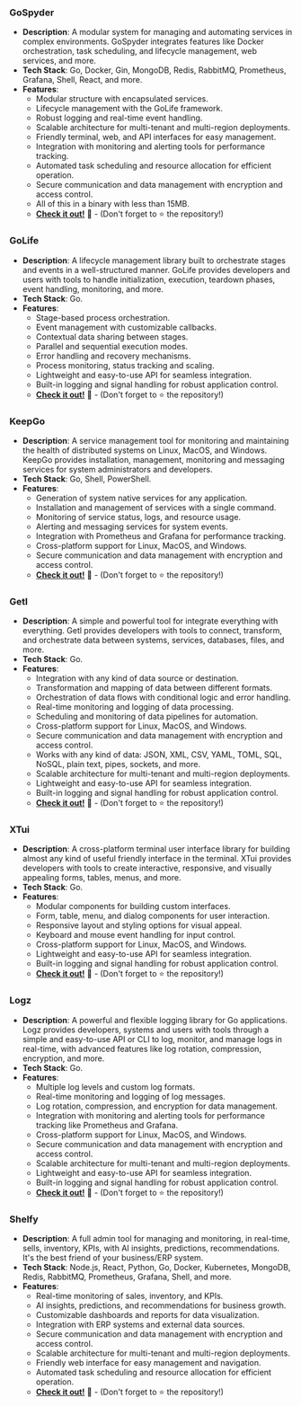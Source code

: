 [//]: # (# Hi there! 👋 I'm Rafael 👨‍💻)

[//]: # ()
[//]: # (Welcome to my GitHub profile! I'm a passionate software developer, architect, and open-source enthusiast who thrives on building scalable, modular, and innovative solutions to solve real-world problems. I enjoy diving into complex systems, simplifying them, and sharing my knowledge with the community.)

[//]: # ()
[//]: # (---)

[//]: # ()
[//]: # (## 🚀 **Who Am I?**)

[//]: # (- A software enthusiast driven by curiosity and problem-solving.)

[//]: # (- Focused on **backend development**, **systems architecture**, and **orchestration of complex environments**.)

[//]: # (- Contributor to multiple open-source projects and always exploring new ways to collaborate.)

[//]: # (- Passionate about **code modularity**, **scalability**, and **clean architecture**.)

[//]: # ()
[//]: # (---)

[//]: # ()
[//]: # (## 🛠️ **What I Do?**)

[//]: # (- Design and implement **modular architectures** with clean code principles.)

[//]: # (- Build tools to simplify **resource management**, **automation**, and **task orchestration**.)

[//]: # (- Develop and integrate systems using cutting-edge frameworks like **Go**, **Docker**, **Gin**, and more.)

[//]: # (- Actively contribute to open-source projects and participate in collaborative development.)

[//]: # ()
[//]: # (---)

[//]: # ()
[//]: # (## 🌟 **Key Projects**)

[//]: # (Here are some highlights of what I've been working on:)

### **GoSpyder**
- **Description**: A modular system for managing and automating services in complex environments. GoSpyder integrates features like Docker orchestration, task scheduling, and lifecycle management, web services, and more.
- **Tech Stack**: Go, Docker, Gin, MongoDB, Redis, RabbitMQ, Prometheus, Grafana, Shell, React, and more.
- **Features**:
  - Modular structure with encapsulated services.
  - Lifecycle management with the GoLife framework.
  - Robust logging and real-time event handling.
  - Scalable architecture for multi-tenant and multi-region deployments.
  - Friendly terminal, web, and API interfaces for easy management.
  - Integration with monitoring and alerting tools for performance tracking.
  - Automated task scheduling and resource allocation for efficient operation.
  - Secure communication and data management with encryption and access control.
  - All of this in a binary with less than 15MB.
  - **[Check it out!](https://github.com/faelmori/gospyder)** 🚀 - (Don't forget to ⭐️ the repository!)

### **GoLife**
- **Description**: A lifecycle management library built to orchestrate stages and events in a well-structured manner. GoLife provides developers and users with tools to handle initialization, execution, teardown phases, event handling, monitoring, and more.
- **Tech Stack**: Go.
- **Features**:
  - Stage-based process orchestration.
  - Event management with customizable callbacks.
  - Contextual data sharing between stages.
  - Parallel and sequential execution modes.
  - Error handling and recovery mechanisms.
  - Process monitoring, status tracking and scaling.
  - Lightweight and easy-to-use API for seamless integration.
  - Built-in logging and signal handling for robust application control.
  - **[Check it out!](https://github.com/faelmori/golife)** 🚀 - (Don't forget to ⭐️ the repository!)

### **KeepGo**
- **Description**: A service management tool for monitoring and maintaining the health of distributed systems on Linux, MacOS, and Windows. KeepGo provides installation, management, monitoring and messaging services for system administrators and developers.
- **Tech Stack**: Go, Shell, PowerShell.
- **Features**:
  - Generation of system native services for any application.
  - Installation and management of services with a single command.
  - Monitoring of service status, logs, and resource usage.
  - Alerting and messaging services for system events.
  - Integration with Prometheus and Grafana for performance tracking.
  - Cross-platform support for Linux, MacOS, and Windows.
  - Secure communication and data management with encryption and access control.
  - **[Check it out!](https://github.com/faelmori/keepgo)** 🚀 - (Don't forget to ⭐️ the repository!)

### **Getl**
- **Description**: A simple and powerful tool for integrate everything with everything. Getl provides developers with tools to connect, transform, and orchestrate data between systems, services, databases, files, and more.
- **Tech Stack**: Go.
- **Features**:
  - Integration with any kind of data source or destination.
  - Transformation and mapping of data between different formats.
  - Orchestration of data flows with conditional logic and error handling.
  - Real-time monitoring and logging of data processing.
  - Scheduling and monitoring of data pipelines for automation.
  - Cross-platform support for Linux, MacOS, and Windows.
  - Secure communication and data management with encryption and access control.
  - Works with any kind of data: JSON, XML, CSV, YAML, TOML, SQL, NoSQL, plain text, pipes, sockets, and more.
  - Scalable architecture for multi-tenant and multi-region deployments.
  - Lightweight and easy-to-use API for seamless integration.
  - Built-in logging and signal handling for robust application control.
  - **[Check it out!](https://github.com/faelmori/getl)** 🚀 - (Don't forget to ⭐️ the repository!)

### **XTui**
- **Description**: A cross-platform terminal user interface library for building almost any kind of useful friendly interface in the terminal. XTui provides developers with tools to create interactive, responsive, and visually appealing forms, tables, menus, and more.
- **Tech Stack**: Go.
- **Features**:
  - Modular components for building custom interfaces.
  - Form, table, menu, and dialog components for user interaction.
  - Responsive layout and styling options for visual appeal.
  - Keyboard and mouse event handling for input control.
  - Cross-platform support for Linux, MacOS, and Windows.
  - Lightweight and easy-to-use API for seamless integration.
  - Built-in logging and signal handling for robust application control.
  - **[Check it out!](https://github.com/faelmori/xtui)** 🚀 - (Don't forget to ⭐️ the repository!)

### **Logz**
- **Description**: A powerful and flexible logging library for Go applications. Logz provides developers, systems and users with tools through a simple and easy-to-use API or CLI to log, monitor, and manage logs in real-time, with advanced features like log rotation, compression, encryption, and more.
- **Tech Stack**: Go.
- **Features**:
  - Multiple log levels and custom log formats.
  - Real-time monitoring and logging of log messages.
  - Log rotation, compression, and encryption for data management.
  - Integration with monitoring and alerting tools for performance tracking like Prometheus and Grafana.
  - Cross-platform support for Linux, MacOS, and Windows.
  - Secure communication and data management with encryption and access control.
  - Scalable architecture for multi-tenant and multi-region deployments.
  - Lightweight and easy-to-use API for seamless integration.
  - Built-in logging and signal handling for robust application control.
  - **[Check it out!](https://github.com/faelmori/logz)** 🚀 - (Don't forget to ⭐️ the repository!)

### **Shelfy**
- **Description**: A full admin tool for managing and monitoring, in real-time, sells, inventory, KPIs, with AI insights, predictions, recommendations. It's the best friend of your business/ERP system.
- **Tech Stack**: Node.js, React, Python, Go, Docker, Kubernetes, MongoDB, Redis, RabbitMQ, Prometheus, Grafana, Shell, and more.
- **Features**:
  - Real-time monitoring of sales, inventory, and KPIs.
  - AI insights, predictions, and recommendations for business growth.
  - Customizable dashboards and reports for data visualization.
  - Integration with ERP systems and external data sources.
  - Secure communication and data management with encryption and access control.
  - Scalable architecture for multi-tenant and multi-region deployments.
  - Friendly web interface for easy management and navigation.
  - Automated task scheduling and resource allocation for efficient operation.
  - **[Check it out!](http://github.com/faelmori/shelfy)** 🚀 - (Don't forget to ⭐️ the repository!)

[//]: # ()
[//]: # (---)

[//]: # ()
[//]: # (## 💡 **Looking to Collaborate?**)

[//]: # (I'm always excited to:)

[//]: # (- Collaborate on **open-source projects**.)

[//]: # (- Share insights about **modular design**, **scalability**, **clean architecture** and **possibilities to made systems more efficient**.)

[//]: # (- Mentor or learn from like-minded individuals in the software community.)

[//]: # ()
[//]: # (Feel free to reach out if you'd like to work together or discuss any ideas you have in mind.)

[//]: # ()
[//]: # (---)

[//]: # ()
[//]: # (## 🧰 **Tech Stack**)

[//]: # (Here's a glimpse of the technologies I work with:)

[//]: # (- **Languages**: Go, Python, JavaScript/Typescript, Dart, C#, Java, Shell, SQL &#40;all flavors&#41;.)

[//]: # (- **Frameworks**: Gin, React, Flutter, .NET Core, Xamarin, Spring Boot.)

[//]: # (- **DevOps**: Docker, Kubernetes, CI/CD.)

[//]: # (- **Tools**: Git, Nginx, Apache, Prometheus, Grafana, Advanced Microsoft Office Suite, Jira, Confluence, and many others.)

[//]: # ()
[//]: # (---)

[//]: # ()
[//]: # (## ✨ **What’s Next?**)

[//]: # (- Publishing and refining SafexCloud big promise: a cloud-native, multi-tenant, and multi-region, scalable, ready-to-use, and easy-to-deploy cloud entire ecosystem named KubexCloud.)

[//]: # (  It will provide a comprehensive set of services with a focus on security, modularity, performance, integration, management, and cost-effectiveness. It will be a game-changer in the cloud computing industry.)

[//]: # (- Developing a new open-source project to streamline the deployment and management of microservices in Kubernetes environments.)

[//]: # (- Exploring new technologies and frameworks to expand my skill set and stay up-to-date with the latest trends.)

[//]: # (- Sharing my knowledge and experience through blog posts, tutorials, and speaking engagements.)

[//]: # (- Collaborating with other developers and contributing to the community through mentorship and code reviews.)

[//]: # (- Building a strong network of like-minded professionals and fostering a culture of learning and growth.)

[//]: # (- Exploring new opportunities for professional development and career advancement.)

[//]: # (- Always continuing to contribute to open-source projects and growing my presence in the GitHub community.)

[//]: # ()
[//]: # (---)

[//]: # ()
[//]: # (## 📫 **Let's Connect!**)

[//]: # (- **GitHub**: [github.com/your-username]&#40;https://github.com/your-username&#41;)

[//]: # (- **LinkedIn**: [linkedin.com/in/your-profile]&#40;https://www.linkedin.com/in/your-profile&#41;)

[//]: # (- **Twitter**: [@yourhandle]&#40;https://twitter.com/yourhandle&#41;)

[//]: # (- **Email**: your-email@example.com)

[//]: # ()
[//]: # (---)

[//]: # ()
[//]: # (Thank you for visiting my profile—feel free to explore my repositories, leave feedback, or just say hi! 😊)
